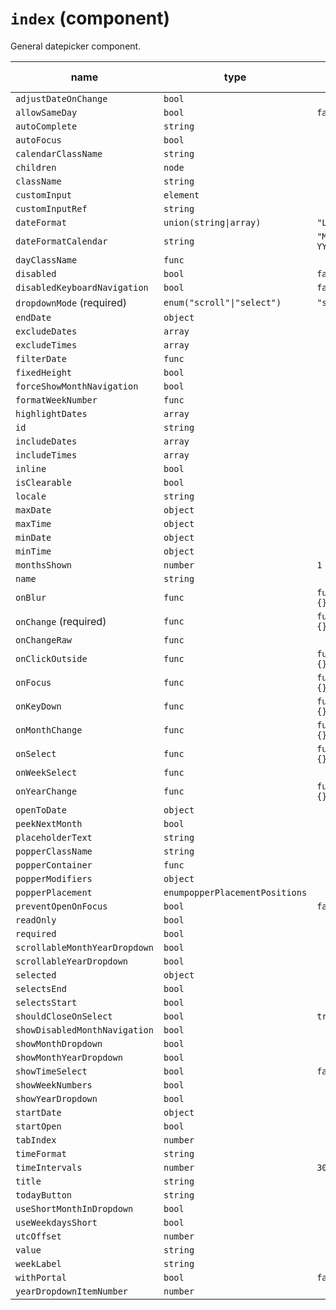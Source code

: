 # `index` (component)

General datepicker component.

| name                          | type                           | default value   | description |
| ----------------------------- | ------------------------------ | --------------- | ----------- |
| `adjustDateOnChange`          | `bool`                         |                 |             |
| `allowSameDay`                | `bool`                         | `false`         |             |
| `autoComplete`                | `string`                       |                 |             |
| `autoFocus`                   | `bool`                         |                 |             |
| `calendarClassName`           | `string`                       |                 |             |
| `children`                    | `node`                         |                 |             |
| `className`                   | `string`                       |                 |             |
| `customInput`                 | `element`                      |                 |             |
| `customInputRef`              | `string`                       |                 |             |
| `dateFormat`                  | `union(string\|array)`         | `"L"`           |             |
| `dateFormatCalendar`          | `string`                       | `"MMMM YYYY"`   |             |
| `dayClassName`                | `func`                         |                 |             |
| `disabled`                    | `bool`                         | `false`         |             |
| `disabledKeyboardNavigation`  | `bool`                         | `false`         |             |
| `dropdownMode` (required)     | `enum("scroll"\|"select")`     | `"scroll"`      |             |
| `endDate`                     | `object`                       |                 |             |
| `excludeDates`                | `array`                        |                 |             |
| `excludeTimes`                | `array`                        |                 |             |
| `filterDate`                  | `func`                         |                 |             |
| `fixedHeight`                 | `bool`                         |                 |             |
| `forceShowMonthNavigation`    | `bool`                         |                 |             |
| `formatWeekNumber`            | `func`                         |                 |             |
| `highlightDates`              | `array`                        |                 |             |
| `id`                          | `string`                       |                 |             |
| `includeDates`                | `array`                        |                 |             |
| `includeTimes`                | `array`                        |                 |             |
| `inline`                      | `bool`                         |                 |             |
| `isClearable`                 | `bool`                         |                 |             |
| `locale`                      | `string`                       |                 |             |
| `maxDate`                     | `object`                       |                 |             |
| `maxTime`                     | `object`                       |                 |             |
| `minDate`                     | `object`                       |                 |             |
| `minTime`                     | `object`                       |                 |             |
| `monthsShown`                 | `number`                       | `1`             |             |
| `name`                        | `string`                       |                 |             |
| `onBlur`                      | `func`                         | `function() {}` |             |
| `onChange` (required)         | `func`                         | `function() {}` |             |
| `onChangeRaw`                 | `func`                         |                 |             |
| `onClickOutside`              | `func`                         | `function() {}` |             |
| `onFocus`                     | `func`                         | `function() {}` |             |
| `onKeyDown`                   | `func`                         | `function() {}` |             |
| `onMonthChange`               | `func`                         | `function() {}` |             |
| `onSelect`                    | `func`                         | `function() {}` |             |
| `onWeekSelect`                | `func`                         |                 |             |
| `onYearChange`                | `func`                         | `function() {}` |             |
| `openToDate`                  | `object`                       |                 |             |
| `peekNextMonth`               | `bool`                         |                 |             |
| `placeholderText`             | `string`                       |                 |             |
| `popperClassName`             | `string`                       |                 |             |
| `popperContainer`             | `func`                         |                 |             |
| `popperModifiers`             | `object`                       |                 |             |
| `popperPlacement`             | `enumpopperPlacementPositions` |                 |             |
| `preventOpenOnFocus`          | `bool`                         | `false`         |             |
| `readOnly`                    | `bool`                         |                 |             |
| `required`                    | `bool`                         |                 |             |
| `scrollableMonthYearDropdown` | `bool`                         |                 |             |
| `scrollableYearDropdown`      | `bool`                         |                 |             |
| `selected`                    | `object`                       |                 |             |
| `selectsEnd`                  | `bool`                         |                 |             |
| `selectsStart`                | `bool`                         |                 |             |
| `shouldCloseOnSelect`         | `bool`                         | `true`          |             |
| `showDisabledMonthNavigation` | `bool`                         |                 |             |
| `showMonthDropdown`           | `bool`                         |                 |             |
| `showMonthYearDropdown`       | `bool`                         |                 |             |
| `showTimeSelect`              | `bool`                         | `false`         |             |
| `showWeekNumbers`             | `bool`                         |                 |             |
| `showYearDropdown`            | `bool`                         |                 |             |
| `startDate`                   | `object`                       |                 |             |
| `startOpen`                   | `bool`                         |                 |             |
| `tabIndex`                    | `number`                       |                 |             |
| `timeFormat`                  | `string`                       |                 |             |
| `timeIntervals`               | `number`                       | `30`            |             |
| `title`                       | `string`                       |                 |             |
| `todayButton`                 | `string`                       |                 |             |
| `useShortMonthInDropdown`     | `bool`                         |                 |             |
| `useWeekdaysShort`            | `bool`                         |                 |             |
| `utcOffset`                   | `number`                       |                 |             |
| `value`                       | `string`                       |                 |             |
| `weekLabel`                   | `string`                       |                 |             |
| `withPortal`                  | `bool`                         | `false`         |             |
| `yearDropdownItemNumber`      | `number`                       |                 |             |
